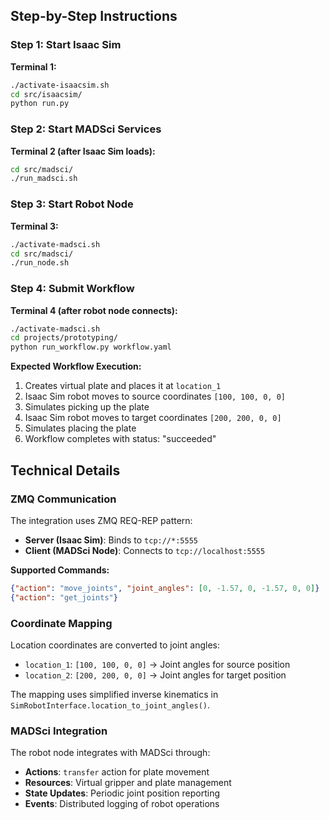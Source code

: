 ## Step-by-Step Instructions

### Step 1: Start Isaac Sim

**Terminal 1:**
```bash
./activate-isaacsim.sh
cd src/isaacsim/
python run.py
```

### Step 2: Start MADSci Services

**Terminal 2 (after Isaac Sim loads):**
```bash
cd src/madsci/
./run_madsci.sh
```

### Step 3: Start Robot Node

**Terminal 3:**
```bash
./activate-madsci.sh
cd src/madsci/
./run_node.sh
```

### Step 4: Submit Workflow

**Terminal 4 (after robot node connects):**
```bash
./activate-madsci.sh
cd projects/prototyping/
python run_workflow.py workflow.yaml
```

**Expected Workflow Execution:**
1. Creates virtual plate and places it at `location_1`
2. Isaac Sim robot moves to source coordinates `[100, 100, 0, 0]`
3. Simulates picking up the plate
4. Isaac Sim robot moves to target coordinates `[200, 200, 0, 0]`
5. Simulates placing the plate
6. Workflow completes with status: "succeeded"

## Technical Details

### ZMQ Communication

The integration uses ZMQ REQ-REP pattern:
- **Server (Isaac Sim)**: Binds to `tcp://*:5555`
- **Client (MADSci Node)**: Connects to `tcp://localhost:5555`

**Supported Commands:**
```json
{"action": "move_joints", "joint_angles": [0, -1.57, 0, -1.57, 0, 0]}
{"action": "get_joints"}
```

### Coordinate Mapping

Location coordinates are converted to joint angles:
- `location_1`: `[100, 100, 0, 0]` → Joint angles for source position
- `location_2`: `[200, 200, 0, 0]` → Joint angles for target position

The mapping uses simplified inverse kinematics in `SimRobotInterface.location_to_joint_angles()`.

### MADSci Integration

The robot node integrates with MADSci through:
- **Actions**: `transfer` action for plate movement
- **Resources**: Virtual gripper and plate management
- **State Updates**: Periodic joint position reporting
- **Events**: Distributed logging of robot operations
